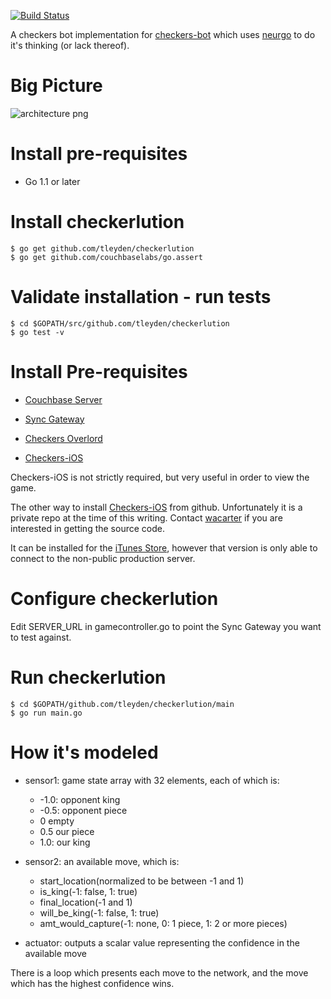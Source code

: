 [![Build Status](https://drone.io/github.com/tleyden/checkerlution/status.png)](https://drone.io/github.com/tleyden/checkerlution/latest)

A checkers bot implementation for [checkers-bot](https://github.com/tleyden/checkers-bot) which uses [neurgo](https://github.com/tleyden/neurgo) to do it's thinking (or lack thereof).

# Big Picture

![architecture png](http://cl.ly/image/1V1D393S0A45/Screen%20Shot%202013-10-13%20at%2010.53.01%20AM.png)

# Install pre-requisites

* Go 1.1 or later

# Install checkerlution

```
$ go get github.com/tleyden/checkerlution
$ go get github.com/couchbaselabs/go.assert
```
# Validate installation - run tests

```
$ cd $GOPATH/src/github.com/tleyden/checkerlution
$ go test -v
```

# Install Pre-requisites

* [Couchbase Server](http://www.couchbase.com/download)

* [Sync Gateway](https://github.com/couchbase/sync_gateway)

* [Checkers Overlord](https://github.com/apage43/checkers-overlord)

* [Checkers-iOS](https://github.com/couchbaselabs/Checkers-iOS)

Checkers-iOS is not strictly required, but very useful in order to view the game.

The other way to install [Checkers-iOS](https://github.com/couchbaselabs/Checkers-iOS) from github.  Unfortunately it is a private repo at the time of this writing.  Contact [wacarter](https://github.com/wacarter) if you are interested in getting the source code.

It can be installed for the [iTunes Store](https://itunes.apple.com/us/app/id698034787), however that version is only able to connect to the non-public production server.

# Configure checkerlution

Edit SERVER_URL in gamecontroller.go to point the Sync Gateway you want to test against.

# Run checkerlution

```
$ cd $GOPATH/github.com/tleyden/checkerlution/main
$ go run main.go
```

# How it's modeled

* sensor1: game state array with 32 elements, each of which is:
    * -1.0: opponent king
    * -0.5: opponent piece
    * 0 empty
    * 0.5 our piece
    * 1.0: our king

* sensor2: an available move, which is: 
    * start_location(normalized to be between -1 and 1)
    * is_king(-1: false, 1: true)
    * final_location(-1 and 1)
    * will_be_king(-1: false, 1: true) 
    * amt_would_capture(-1: none, 0: 1 piece, 1: 2 or more pieces)

* actuator: outputs a scalar value representing the confidence in the available move

There is a loop which presents each move to the network, and the move which has the highest confidence wins.

